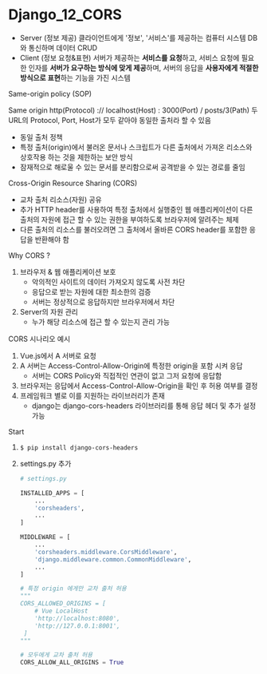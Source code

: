 

# Django_12_CORS



- Server (정보 제공)
  클라이언트에게 '정보', '서비스'를 제공하는 컴퓨터 시스템
  DB와 통신하며 데이터 CRUD
- Client (정보 요청&표현)
  서버가 제공하는 **서비스를 요청**하고, 서비스 요청에 필요한 인자를 **서버가 요구하는 방식에 맞게 제공**하며, 서버의 응답을 **사용자에게 적절한 방식으로 표현**하는 기능을 가진 시스템



Same-origin policy (SOP)

Same origin http(Protocol) :// localhost(Host) : 3000(Port) / posts/3(Path)
두 URL의 Protocol, Port, Host가 모두 같아야 동일한 출처라 할 수 있음

- 동일 출처 정책
- 특정 출처(origin)에서 불러온 문서나 스크립트가 다른 출처에서 가져온 리소스와 상호작용 하는 것을 제한하는 보안 방식
- 잠재적으로 해로울 수 있는 문서를 분리함으로써 공격받을 수 있는 경로를 줄임



Cross-Origin Resource Sharing (CORS)

- 교차 출처 리소스(자원) 공유
- 추가 HTTP header를 사용하여 특정 출처에서 실행중인 웹 애플리케이션이 다른 출처의 자원에 접근 할 수 있는 권한을 부여하도록 브라우저에 알려주는 체제
- 다른 출처의 리소스를 불러오려면 그 출처에서 올바른 CORS header를 포함한 응답을 반환해야 함



Why CORS ?

1. 브라우저 & 웹 애플리케이션 보호
   - 악의적인 사이트의 데이터 가져오지 않도록 사전 차단
   - 응답으로 받는 자원에 대한 최소한의 검증
   - 서버는 정상적으로 응답하지만 브라우저에서 차단
2. Server의 자원 관리
   - 누가 해당 리소스에 접근 할 수 있는지 관리 가능



CORS 시나리오 예시

1. Vue.js에서 A 서버로 요청
2. A 서버는 Access-Control-Allow-Origin에 특정한 origin을 포함 시켜 응답
   - 서버는 CORS Policy와 직접적인 연관이 없고 그저 요청에 응답함
3. 브라우저는 응답에서 Access-Control-Allow-Origin을 확인 후 허용 여부를 결정
4. 프레임워크 별로 이를 지원하는 라이브러리가 존재
   - django는 django-cors-headers 라이브러리를 통해 응답 헤더 및 추가 설정 가능



Start

1. `$ pip install django-cors-headers`

2. settings.py 추가

   ```python
   # settings.py
   
   INSTALLED_APPS = [
       ...
       'corsheaders',
       ...
   ]
   
   MIDDLEWARE = [
       ...
       'corsheaders.middleware.CorsMiddleware',
       'django.middleware.common.CommonMiddleware',
       ...
   ]
   
   # 특정 origin 에게만 교차 출처 허용
   """
   CORS_ALLOWED_ORIGINS = [
       # Vue LocalHost
       'http://localhost:8080',
       'http://127.0.0.1:8001',
   	]
   """
   
   # 모두에게 교차 출처 허용
   CORS_ALLOW_ALL_ORIGINS = True
   ```

   

   